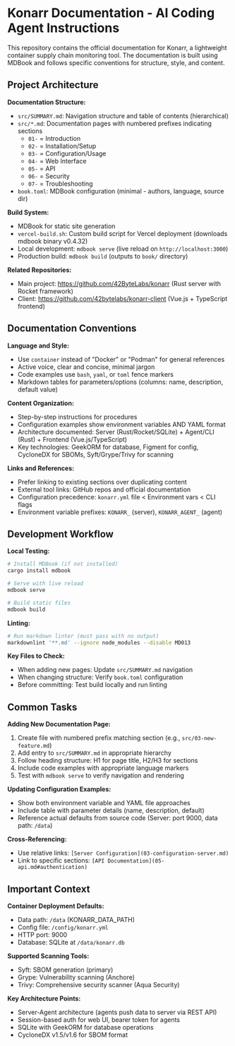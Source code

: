 # Konarr Documentation - AI Coding Agent Instructions

This repository contains the official documentation for Konarr, a lightweight container supply chain monitoring tool. The documentation is built using MDBook and follows specific conventions for structure, style, and content.

## Project Architecture

**Documentation Structure:**

- `src/SUMMARY.md`: Navigation structure and table of contents (hierarchical)
- `src/*.md`: Documentation pages with numbered prefixes indicating sections
  - `01-` = Introduction
  - `02-` = Installation/Setup
  - `03-` = Configuration/Usage
  - `04-` = Web Interface
  - `05-` = API
  - `06-` = Security
  - `07-` = Troubleshooting
- `book.toml`: MDBook configuration (minimal - authors, language, source dir)

**Build System:**

- MDBook for static site generation
- `vercel-build.sh`: Custom build script for Vercel deployment (downloads mdbook binary v0.4.32)
- Local development: `mdbook serve` (live reload on `http://localhost:3000`)
- Production build: `mdbook build` (outputs to `book/` directory)

**Related Repositories:**

- Main project: https://github.com/42ByteLabs/konarr (Rust server with Rocket framework)
- Client: https://github.com/42bytelabs/konarr-client (Vue.js + TypeScript frontend)

## Documentation Conventions

**Language and Style:**

- Use `container` instead of "Docker" or "Podman" for general references
- Active voice, clear and concise, minimal jargon
- Code examples use `bash`, `yaml`, or `toml` fence markers
- Markdown tables for parameters/options (columns: name, description, default value)

**Content Organization:**

- Step-by-step instructions for procedures
- Configuration examples show environment variables AND YAML format
- Architecture documented: Server (Rust/Rocket/SQLite) + Agent/CLI (Rust) + Frontend (Vue.js/TypeScript)
- Key technologies: GeekORM for database, Figment for config, CycloneDX for SBOMs, Syft/Grype/Trivy for scanning

**Links and References:**

- Prefer linking to existing sections over duplicating content
- External tool links: GitHub repos and official documentation
- Configuration precedence: `konarr.yml` file < Environment vars < CLI flags
- Environment variable prefixes: `KONARR_` (server), `KONARR_AGENT_` (agent)

## Development Workflow

**Local Testing:**

```bash
# Install MDBook (if not installed)
cargo install mdbook

# Serve with live reload
mdbook serve

# Build static files
mdbook build
```

**Linting:**

```bash
# Run markdown linter (must pass with no output)
markdownlint '**.md' --ignore node_modules --disable MD013
```

**Key Files to Check:**

- When adding new pages: Update `src/SUMMARY.md` navigation
- When changing structure: Verify `book.toml` configuration
- Before committing: Test build locally and run linting

## Common Tasks

**Adding New Documentation Page:**

1. Create file with numbered prefix matching section (e.g., `src/03-new-feature.md`)
2. Add entry to `src/SUMMARY.md` in appropriate hierarchy
3. Follow heading structure: H1 for page title, H2/H3 for sections
4. Include code examples with appropriate language markers
5. Test with `mdbook serve` to verify navigation and rendering

**Updating Configuration Examples:**

- Show both environment variable and YAML file approaches
- Include table with parameter details (name, description, default)
- Reference actual defaults from source code (Server: port 9000, data path: `/data`)

**Cross-Referencing:**

- Use relative links: `[Server Configuration](03-configuration-server.md)`
- Link to specific sections: `[API Documentation](05-api.md#authentication)`

## Important Context

**Container Deployment Defaults:**

- Data path: `/data` (KONARR_DATA_PATH)
- Config file: `/config/konarr.yml`
- HTTP port: 9000
- Database: SQLite at `/data/konarr.db`

**Supported Scanning Tools:**

- Syft: SBOM generation (primary)
- Grype: Vulnerability scanning (Anchore)
- Trivy: Comprehensive security scanner (Aqua Security)

**Key Architecture Points:**

- Server-Agent architecture (agents push data to server via REST API)
- Session-based auth for web UI, bearer token for agents
- SQLite with GeekORM for database operations
- CycloneDX v1.5/v1.6 for SBOM format
